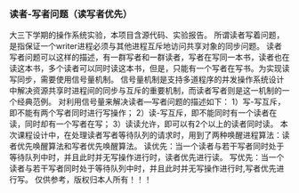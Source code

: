 ### 读者-写者问题（读写者优先）
大三下学期的操作系统实验，本项目含源代码、实验报告。
 所谓读者写着问题，是指保证一个writer进程必须与其他进程互斥地访问共享对象的同步问题。
读者写者问题可以这样的描述，有一群写者和一群读者，写者在写同一本书，读者也在读这本书，多个读者可以同时读这本书，但是，只能有一个写者在写书。为实现读写同步，需要使用信号量机制。
信号量机制是支持多道程序的并发操作系统设计中解决资源共享时进程间的同步与互斥的重要机制，而读者写者则是这一机制的一个经典范例。
对利用信号量来解决读者—写者问题的描述如下：
    1）写-写互斥，即不能有两个写者同时进行写操作；
    2）读-写互斥，即不能同时有一个读者在读，同时却有一个写者在写；
3）读读允许，即可以有2个以上的读者同时读。
    本次课程设计中，在处理读者写者等待队列的请求时，用到了两种唤醒进程算法：读者优先唤醒算法和写者优先唤醒算法。
    读优先：当一个读者与若干写者同时处于等待队列中时，并且此时并无写操作进行时，读者优先进行读。
    写优先：当一个读者与若干写者同时处于等待队列中时，并且此时并无写操作进行时,写者优先进行写。
仅供参考，版权归本人所有！！！
